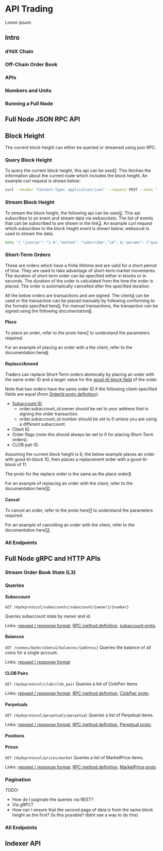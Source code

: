 # API Trading

Lorem ipsum

## Intro

### dYdX Chain
### Off-Chain Order Book
### APIs
### Numbers and Units
### Running a Full Node

## Full Node JSON RPC API
## Block Height
The current block height can either be queried or streamed using json RPC.
### Query Block Height
To query the current block height, this api can be used[1](https://docs.cometbft.com/v0.34/rpc/#/Info/status).
This fetches the information about the current node which includes the block height.
An example curl request is shown below:
```bash
curl --header "Content-Type: application/json" --request POST --data '{"method": "status", "id": 1}' <node-ip>:<node-port>
```
### Stream Block Height
To stream the block height, the following api can be used[2](https://docs.cometbft.com/v0.34/rpc/#/Websocket/subscribe). This api subscribes to an event and stream data via websockets. The list of events that can be subscribed to are shown in the link[3](https://github.com/cometbft/cometbft/blob/v0.38.7/types/events.go#L19-L39).
An example curl request which subscribes to the block height event is shown below, websocat is used to stream the data.
```bash
echo '{ "jsonrpc": "2.0","method": "subscribe","id": 0,"params": {"query": "tm.event='"'NewBlock'"'"} }' | websocat -n -t ws://<json-rpc-ip>:<json-rpc-port>/websocket
```
### Short-Term Orders
These are orders which have a finite lifetime and are valid for a short period of time. They are used to take advantage of short-term market movements. The duration of short term order can be specified either in blocks or in seconds. The duration of the order is calculated from the time the order is placed. The order is automatically cancelled after the specified duration.

All the below orders are transactions and are signed. The client[4](https://docs.dydx.exchange/developers/clients/validator_client) can be used or the transaction can be placed manually by following conforming to the formats specified here[5](https://github.com/dydxprotocol/v4-chain/blob/main/proto/dydxprotocol/clob/tx.proto). For manual transactions, the transaction can be signed using the following documentation[6](https://docs.cosmos.network/v0.50/user/run-node/txs).
#### Place
To place an order, refer to the proto here[7](https://github.com/dydxprotocol/v4-chain/blob/main/proto/dydxprotocol/clob/tx.proto#L27) to understand the parameters required.

For an example of placing an order with a the client, refer to the documentation here[8](https://docs.dydx.exchange/developers/clients/validator_client#placing-and-cancelling-orders).
#### Replace/Amend
Traders can replace Short-Term orders atomically by placing an order with the same order ID and a larger value for the [good-til-block field](https://github.com/dydxprotocol/v4-chain/blob/dcd2d9c2f6170bd19218d92cf6f2f88216b2ffe1/proto/dydxprotocol/clob/order.proto#L143-L146)
of the order.

Note that two orders have the same order ID if the following client-specified fields are equal (from [OrderId proto definition](https://github.com/dydxprotocol/v4-chain/blob/dcd2d9c2f6170bd19218d92cf6f2f88216b2ffe1/proto/dydxprotocol/clob/order.proto#L9-L41)):
- [Subaccount ID](https://github.com/dydxprotocol/v4-chain/blob/dcd2d9c2f6170bd19218d92cf6f2f88216b2ffe1/proto/dydxprotocol/subaccounts/subaccount.proto#L10-L17).
    - order.subaccount_id.owner should be set to your address that is signing the order transaction.
    - order.subaccount_id.number should be set to 0 unless you are using a different subaccount.
- Client ID.
- Order flags (note this should always be set to 0 for placing Short-Term orders).
- CLOB pair ID.

Assuming the current block height is 9, the below example places an order with good-til-block 10, then places a replacement order with a good-til-block of 11.

The proto for the replace order is the same as the place order[9](https://github.com/dydxprotocol/v4-chain/blob/main/proto/dydxprotocol/clob/tx.proto#L27)

For an example of replacing an order with the client, refer to the documentation here[10](https://docs.dydx.exchange/developers/clients/validator_client#replacing-an-order).
#### Cancel
To cancel an order, refer to the proto here[11](https://github.com/dydxprotocol/v4-chain/blob/main/proto/dydxprotocol/clob/tx.proto#L29) to understand the parameters required.

For an example of cancelling an order with the client, refer to the documentation here[12](https://docs.dydx.exchange/developers/clients/validator_client#cancelling-an-order).
### All Endpoints

## Full Node gRPC and HTTP APIs

### Stream Order Book State (L3)
### Queries
#### Subaccount
`GET /dydxprotocol/subaccounts/subaccount/{owner}/{number}`

Queries subaccount state by owner and id.

Links: [request / response format](https://rest-dydx.ecostake.com/swagger/#/Query/Subaccount), [RPC method definition](https://github.com/dydxprotocol/v4-chain/blob/ddd17155662f5dab738af0805578264600de176a/proto/dydxprotocol/subaccounts/query.proto#L15-L18), [subaccount proto](https://github.com/dydxprotocol/v4-chain/blob/525bb6ff608d9b91c30db85fef68738ff8ec0d61/proto/dydxprotocol/subaccounts/subaccount.proto#L19-L33).
#### Balances
`GET /cosmos/bank/v1beta1/balances/{address}`
Queries the balance of all coins for a single account.

Links: [request / response format](https://rest-dydx.ecostake.com/swagger/#/Query/AllBalances)
#### CLOB Pairs
`GET /dydxprotocol/clob/clob_pair`
Queries a list of ClobPair items

Links: [request / response format](https://rest-dydx.ecostake.com/swagger/#/Query/ClobPairAll), [RPC method definition](https://github.com/dydxprotocol/v4-chain/blob/ddd17155662f5dab738af0805578264600de176a/proto/dydxprotocol/clob/query.proto#L24-L26), [ClobPair proto](https://github.com/dydxprotocol/v4-chain/blob/ddd17155662f5dab738af0805578264600de176a/proto/dydxprotocol/clob/clob_pair.proto#L31-L84).
#### Perpetuals
`GET /dydxprotocol/perpetuals/perpetual`
Queries a list of Perpetual items.

Links: [request / response format](https://rest-dydx.ecostake.com/swagger/#/Query/AllPerpetuals), [RPC method definition](https://github.com/dydxprotocol/v4-chain/blob/ddd17155662f5dab738af0805578264600de176a/proto/dydxprotocol/perpetuals/query.proto#L20-L23), [Perpetual proto](https://github.com/dydxprotocol/v4-chain/blob/ddd17155662f5dab738af0805578264600de176a/proto/dydxprotocol/perpetuals/perpetual.proto#L9-L27).
#### Positions

#### Prices
`GET /dydxprotocol/prices/market`
Queries a list of MarketPrice items.

Links: [request / response format](https://rest-dydx.ecostake.com/swagger/#/Query/AllMarketPrices), [RPC method definition](https://github.com/dydxprotocol/v4-chain/blob/ddd17155662f5dab738af0805578264600de176a/proto/dydxprotocol/prices/query.proto#L20-L23), [MarketPrice proto](https://github.com/dydxprotocol/v4-chain/blob/ddd17155662f5dab738af0805578264600de176a/proto/dydxprotocol/prices/market_price.proto#L7-L18).

### Pagination

TODO:
- How do I paginate the queries via REST?
- Via gRPC?
- How can I ensure that the second page of data is from the same block height as the first? (Is this possible? didnt see a way to do this)

### All Endpoints


## Indexer API

